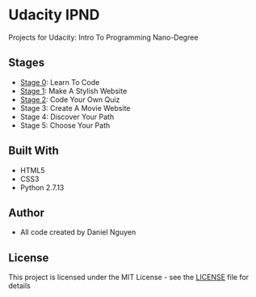 # Udacity IPND
Projects for Udacity: Intro To Programming Nano-Degree

## Stages
<!-- Add links to each stage -->
* [Stage 0](https://github.com/ziggysauce/udacity_IPND/tree/master/Stage%200): Learn To Code 
* [Stage 1](https://github.com/ziggysauce/udacity_IPND/blob/master/Stage%201/README.md): Make A Stylish Website
* [Stage 2](https://github.com/ziggysauce/udacity_IPND/blob/master/Stage%202/README.md): Code Your Own Quiz
* Stage 3: Create A Movie Website
* Stage 4: Discover Your Path
* Stage 5: Choose Your Path
 
## Built With
* HTML5
* CSS3
* Python 2.7.13
 
## Author
* All code created by Daniel Nguyen
 
## License
This project is licensed under the MIT License - see the [LICENSE](https://github.com/ziggysauce/udacity_IPND/blob/master/LICENSE) file for details
